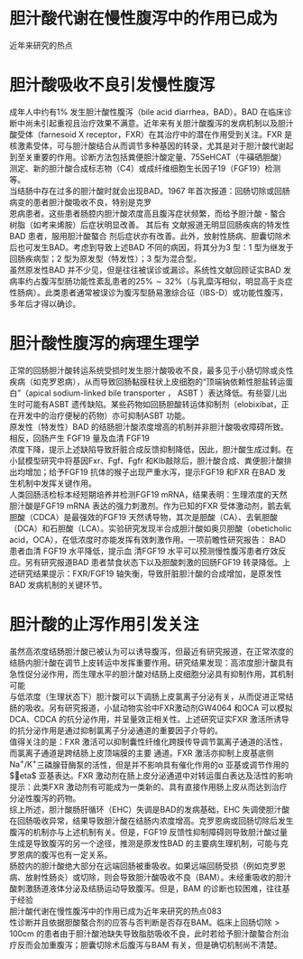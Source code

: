 # 胆汁酸代谢在慢性腹泻中的作用已成为  
近年来研究的热点  
#  胆汁酸吸收不良引发慢性腹泻  
成年人中约有$1\%$ 发生胆汁酸性腹泻（bile acid diarrhea，BAD）。BAD 在临床诊断中尚未引起重视且治疗效果不满意。近年来有关胆汁酸腹泻的发病机制以及胆汁酸受体（farnesoid X receptor，FXR）在其治疗中的潜在作用受到关注。FXR 是核激素受体，可与胆汁酸结合从而调节多种基因的转录，尤其是对于胆汁酸代谢起到至关重要的作用。诊断方法包括粪便胆汁酸定量、75SeHCAT（牛磺硒胆酸）测定、新的胆汁酸合成标志物（C4）或成纤维细胞生长因子19（FGF19）检测等。  
当结肠中存在过多的胆汁酸时就会出现BAD。1967 年首次报道：回肠切除或回肠病变的患者胆汁酸吸收不良，特别是克罗  
恩病患者。这些患者肠腔内胆汁酸浓度高且腹泻症状频繁，而给予胆汁酸 -  螯合树脂（如考来烯胺）后症状明显改善。 其后有 文献报道无明显回肠疾病的特发性 BAD  患者，服用胆汁酸螯合 剂后症状亦有改善。此外，放射性肠病、胆囊切除术后也可发生BAD。考虑到导致上述BAD 不同的病因，将其分为3 型：1 型为继发于回肠疾病型；2 型为原发型（特发性）；3 型为混合型。  
虽然原发性BAD 并不少见，但是往往被误诊或漏诊。系统性文献回顾证实BAD 发病率约占腹泻型肠功能性紊乱患者的$25\%\sim32\%$（与乳糜泻相似，明显高于炎症性肠病）。此类患者通常被误诊为腹泻型肠易激综合征（IBS-D）或功能性腹泻，多年后才得以确诊。  
#  胆汁酸性腹泻的病理生理学  
正常的回肠胆汁酸转运系统受损时发生胆汁酸吸收不良，最多见于小肠切除或炎性疾病（如克罗恩病），从而导致回肠黏膜柱状上皮细胞的“顶端钠依赖性胆盐转运蛋白”（apical sodium-linked bile transporter ， ASBT ）表达降低。有些婴儿出 生时可能有ASBT 遗传缺陷。某些药物如回肠胆酸转运体抑制剂（elobixibat，正在开发中的治疗便秘的药物）亦可抑制ASBT 功能。  
原发性（特发性）BAD 的结肠胆汁酸浓度增高的机制并非胆汁酸吸收障碍所致。相反，回肠产生 FGF19  量及血清 FGF19  
浓度下降，提示上述缺陷导致肝脏合成反馈抑制降低，因此，胆汁酸生成过剩。在小鼠模型研究中将基因Fxr、Fgf、Fgfr 和Klb敲除后，胆汁酸合成、粪便胆汁酸排出均增加；给予FGF19 抗体的猴子出现严重水泻，提示FGF19 和FXR 在BAD 发生机制中发挥关键作用。  
人类回肠活检标本经短期培养并检测$\mathrm{{FGF}19\ m R N A}$，结果表明：生理浓度的天然胆汁酸是FGF19 mRNA 表达的强力刺激剂。作为已知的FXR 受体激动剂，鹅去氧胆酸（CDCA）是最强效的FGF19 天然诱导物，其次是胆酸（CA）、去氧胆酸（DCA）和石胆酸（LCA）。实验研究发现半合成胆汁酸如奥贝胆酸（obeticholic acid，OCA），在低浓度时亦能发挥有效刺激作用。一项前瞻性研究报告： BAD  患者血清 FGF19  水平降低，提示血 清FGF19 水平可以预测慢性腹泻患者疗效反应。另有研究报道BAD 患者禁食状态下以及胆酸刺激的回肠FGF19 转录降低。上述研究结果提示：FXR/FGF19 轴失衡，导致肝脏胆汁酸的合成增加，是原发性BAD 发病机制的关键环节。  
#  胆汁酸的止泻作用引发关注  
虽然高浓度结肠胆汁酸已被认为可以诱导腹泻，但最近有研究报道，在正常浓度的结肠内胆汁酸在调节上皮转运中发挥重要作用。研究结果发现：高浓度胆汁酸具有急性促分泌作用，而生理水平的胆汁酸对结肠上皮细胞分泌具有抑制作用，其机制可能  
与低浓度（生理状态下）胆汁酸可以下调肠上皮氯离子分泌有关，从而促进正常结肠的吸收。另有研究报道，小鼠动物实验中FXR激动剂GW4064 和OCA 可以模拟DCA、CDCA 的抗分泌作用，并呈量效正相关性。上述研究证实FXR 激活所诱导的抗分泌作用是通过抑制氯离子分泌通道的重要因子介导的。  
值得关注的是：FXR 激活可以抑制囊性纤维化跨膜传导调节氯离子通道的活性，而氯离子通道是跨结肠上皮顶端膜的主要  通道。FXR 激活亦抑制上皮基底侧$\mathrm{Na}^{+}/\mathrm{K}^{+}$三磷腺苷酶泵的活性，但是并不影响具有催化作用的$\upalpha$ 亚基或调节作用的$eta$ 亚基表达。FXR 激动剂在肠上皮分泌通道中对转运蛋白表达及活性的影响提示：此类FXR 激动剂有可能成为一类新的、具有直接作用肠上皮从而达到治疗分泌性腹泻的药物。  
综上所述，胆汁酸肠肝循环（EHC）失调是BAD的发病基础，EHC 失调使胆汁酸在回肠吸收异常，结果导致胆汁酸在结肠内浓度增高。克罗恩病或回肠切除后发生腹泻的机制亦与上述机制有关。但是，FGF19 反馈性抑制障碍则导致胆汁酸过量生成是导致腹泻的另一个途径，推测是原发性BAD 的主要病生理机制，可能与克罗恩病的腹泻也有一定关系。  
肠腔内的胆汁酸绝大部分在远端回肠被重吸收。如果远端回肠受损（例如克罗恩病、放射性肠炎）或切除，则会导致胆汁酸吸收不良（BAM）。未经重吸收的胆汁酸刺激肠道液体分泌及结肠运动导致腹泻。但是，BAM 的诊断也较困难，往往基于经验  
胆汁酸代谢在慢性腹泻中的作用已成为近年来研究的热点083  
性诊断并且依据胆酸螯合剂的应答与否判断是否存在BAM。临床上回肠切除$>100\mathrm{cm}$ 的患者由于胆汁酸池缺失导致脂肪吸收不良，此时若给予胆汁酸螯合剂治疗反而会加重腹泻；胆囊切除术后腹泻与BAM 有关，但是确切机制尚不清楚。  